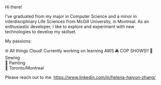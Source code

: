 Hi there!

I’ve graduated from my major in Computer Science and a minor in interdisciplinary Life Sciences from McGill University, in Montreal. As an enthusiastic developer, I like to explore and experiment with new technologies to develop my skillset.
  
My passions:  

🌐 All things Cloud! Currently working on learning AWS 
🚔 COP SHOWS!!
🧵 Sewing   
🎨 Painting       
📍 Toronto/Montreal    

Please reach out to me: https://www.linkedin.com/in/helena-haiyun-zhang/
